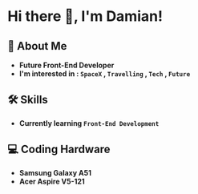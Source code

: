
# Hi there 👋, I'm Damian!

## 🚀 About Me
- **Future Front-End Developer**
- **I'm interested in : `SpaceX` , `Travelling` , `Tech` , `Future`**

## 🛠 Skills
- **Currently learning `Front-End Development`**

## 💻 Coding Hardware
- **Samsung Galaxy A51**
- **Acer Aspire V5-121**
